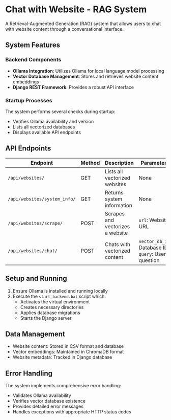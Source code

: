 # Chat with Website - RAG System

A Retrieval-Augmented Generation (RAG) system that allows users to chat with website content through a conversational interface.

## System Features

### Backend Components

- **Ollama Integration**: Utilizes Ollama for local language model processing
- **Vector Database Management**: Stores and retrieves website content embeddings
- **Django REST Framework**: Provides a robust API interface

### Startup Processes

The system performs several checks during startup:
- Verifies Ollama availability and version
- Lists all vectorized databases
- Displays available API endpoints

## API Endpoints

| Endpoint | Method | Description | Parameters |
|----------|--------|-------------|------------|
| `/api/websites/` | GET | Lists all vectorized websites | None |
| `/api/websites/system_info/` | GET | Returns system information | None |
| `/api/websites/scrape/` | POST | Scrapes and vectorizes a website | `url`: Website URL |
| `/api/websites/chat/` | POST | Chats with vectorized content | `vector_db_id`: Database ID, `query`: User question |

## Setup and Running

1. Ensure Ollama is installed and running locally
2. Execute the `start_backend.bat` script which:
   - Activates the virtual environment
   - Creates necessary directories
   - Applies database migrations
   - Starts the Django server

## Data Management

- Website content: Stored in CSV format and database
- Vector embeddings: Maintained in ChromaDB format
- Website metadata: Tracked in Django database

## Error Handling

The system implements comprehensive error handling:
- Validates Ollama availability
- Verifies vector database existence
- Provides detailed error messages
- Handles exceptions with appropriate HTTP status codes